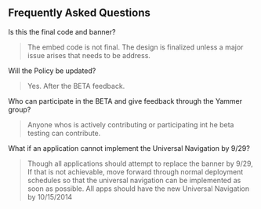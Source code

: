 ## Frequently Asked Questions

Is this the final code and banner?
> The embed code is not final.  The design is finalized unless a major issue arises that needs to be address.

Will the Policy be updated?
> Yes. After the BETA feedback.

Who can participate in the BETA and give feedback through the Yammer group?
> Anyone whos is actively contributing or participating int he beta testing can contribute.

What if an application cannot implement the Universal Navigation by 9/29?
> Though all applications should attempt to replace the banner by 9/29, If that is not achievable, move forward through normal deployment schedules so that the universal navigation can be implemented as soon as possible.  All apps should have the new Universal Navigation by 10/15/2014
